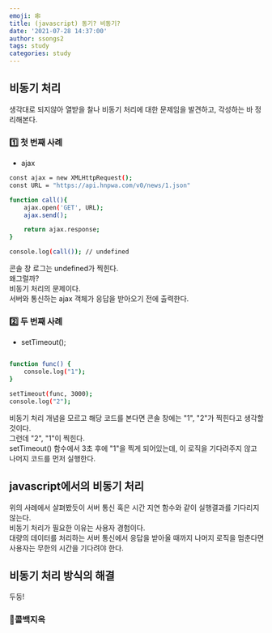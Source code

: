 ```yaml
---
emoji: 🕸
title: (javascript) 동기? 비동기?
date: '2021-07-28 14:37:00'
author: ssongs2
tags: study
categories: study
---
```


## 비동기 처리

생각대로 되지않아 열받을 찰나 비동기 처리에 대한 문제임을 발견하고, 각성하는 바 정리해본다.

 ### 1️⃣ 첫 번째 사례
 - ajax


 ```bash
const ajax = new XMLHttpRequest();
const URL = "https://api.hnpwa.com/v0/news/1.json"

 function call(){
     ajax.open('GET', URL);
     ajax.send();

     return ajax.response;
 }

console.log(call()); // undefined
 ```
콘솔 창 로그는 undefined가 찍힌다.  
왜그럴까?  
비동기 처리의 문제이다.  
서버와 통신하는 ajax 객체가 응답을 받아오기 전에 출력한다.

 ### 2️⃣ 두 번째 사례
 - setTimeout();

 ```bash

 function func() {
     console.log("1");
 }

 setTimeout(func, 3000);
 console.log("2");
 ```

비동기 처리 개념을 모르고 해당 코드를 본다면 콘솔 창에는 "1", "2"가 찍힌다고 생각할 것이다.  
그런데 "2", "1"이 찍힌다.  
setTimeout() 함수에서 3초 후에 "1"을 찍게 되어있는데, 이 로직을 기다려주지 않고 나머지 코드를 먼저 실행한다.

## javascript에서의 비동기 처리

위의 사례에서 살펴봤듯이 서버 통신 혹은 시간 지연 함수와 같이 실행결과를 기다리지 않는다.  
비동기 처리가 필요한 이유는 사용자 경험이다.  
대량의 데이터를 처리하는 서버 통신에서 응답을 받아올 때까지 나머지 로직을 멈춘다면 사용자는 무한의 시간을 기다려야 한다.  

## 비동기 처리 방식의 해결

두둥! 
### 🥊콜백지옥







```toc
```